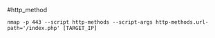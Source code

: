 #http_method

```
nmap -p 443 --script http-methods --script-args http-methods.url-path='/index.php' [TARGET_IP]
```